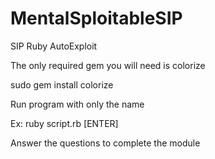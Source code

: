 # MentalSploitableSIP
SIP Ruby AutoExploit

The only required gem you will need is colorize

sudo gem install colorize

Run program with only the name

Ex: ruby script.rb [ENTER]

Answer the questions to complete the module
